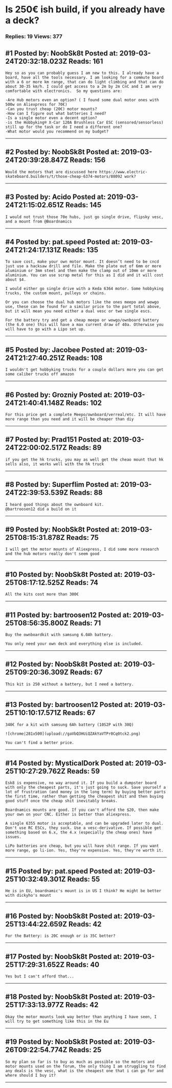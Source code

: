 # Is 250€ ish build, if you already have a deck?

### Replies: 19 Views: 377

## \#1 Posted by: NoobSk8t Posted at: 2019-03-24T20:32:18.023Z Reads: 161

```
Hey so as you can probably guess I am new to this. I already have a board, have all the tools necessary. I am looking for a commute board with a 6 or more km range, that can do light climbing and that can do about 30-35 km/h. I could get access to a 2m by 2m CnC and I am very comfortable with electronics.  So my questions are:

-Are Hub motors even an option? ( I found some dual motor ones with 500w on Aliexpress for 70€)
-Can you trust cheap (20€) motor mounts?
-How can I figure out what batteries I need?
-Is a single motor even a decent option?
-is the Hobbyking® X-Car 120A Brushless Car ESC (sensored/sensorless) still up for the task or do I need a different one?
-What motor would you recommend on my budget?
```

---
## \#2 Posted by: NoobSk8t Posted at: 2019-03-24T20:39:28.847Z Reads: 156

```
Would the motors that are discussed here https://www.electric-skateboard.builders/t/those-cheap-6374-motors/88092 work?
```

---
## \#3 Posted by: Acido Posted at: 2019-03-24T21:15:02.651Z Reads: 145

```
I would not trust those 70e hubs, just go single drive, flipsky vesc, and a mount from @Boardnamics
```

---
## \#4 Posted by: pat.speed Posted at: 2019-03-24T21:24:17.131Z Reads: 135

```
To save cost, make your own motor mount. It doesn’t need to be cncd just use a hacksaw drill and file. Make the plate out of 6mm or more aluminium or 3mm steel and then make the clamp out of 10mm or more aluminium. You can use scrap metal for this as I did and it will cost about $4. 

I would either go single drive with a Keda 6364 motor. Some hobbyking trucks, the custom mount, pulleys or chains. 

Or you can choose the dual hub motors like the ones meepo and wowgo use, these can be found for a similar price to the part total above, but it will mean you need either a dual vesc or two single escs. 

For the battery try and get a cheap meepo or wowgo/ownboard battery (the 6.0 one) this will have a max current draw of 40a. Otherwise you will have to go with a Lipo set up.
```

---
## \#5 Posted by: Jacobee Posted at: 2019-03-24T21:27:40.251Z Reads: 108

```
I wouldn't get hobbyking trucks for a couple dollars more you can get some caliber trucks off amazon
```

---
## \#6 Posted by: Grozniy Posted at: 2019-03-24T21:40:41.148Z Reads: 102

```
For this price get a complete Meepo/ownboard/verreal/etc. It will have more range than you need and it will be cheaper than diy
```

---
## \#7 Posted by: Prad151 Posted at: 2019-03-24T22:00:02.517Z Reads: 89

```
if you get the hk trucks, you may as well get the cheao mount that hk sells also, it works well with the hk truck
```

---
## \#8 Posted by: Superflim Posted at: 2019-03-24T22:39:53.539Z Reads: 88

```
I heard good things about the ownboard kit.
@bartroosen12 did a build on it
```

---
## \#9 Posted by: NoobSk8t Posted at: 2019-03-25T08:15:31.878Z Reads: 75

```
I will get the motor mounts of Aliexpress, I did some more research and the hub motors really don't seem good
```

---
## \#10 Posted by: NoobSk8t Posted at: 2019-03-25T08:17:12.525Z Reads: 74

```
All the kits cost more than 300€
```

---
## \#11 Posted by: bartroosen12 Posted at: 2019-03-25T08:56:35.800Z Reads: 71

```
Buy the ownboardkit with samsung 6.0Ah battery.

You only need your own deck and everything else is included.
```

---
## \#12 Posted by: NoobSk8t Posted at: 2019-03-25T09:20:36.309Z Reads: 67

```
This kit is 250 without a battery, but I need a battery.
```

---
## \#13 Posted by: bartroosen12 Posted at: 2019-03-25T10:10:17.571Z Reads: 67

```
340€ for a kit with samsung 6Ah battery (10S2P with 30Q)

![chrome|281x500](upload://gaVbQ3HUiQZAkYaVTPr0Cq0tck2.png) 

You can't find a better price.
```

---
## \#14 Posted by: MysticalDork Posted at: 2019-03-25T10:27:29.762Z Reads: 59

```
Esk8 is expensive, no way around it. If you build a dumpster board with only the cheapest parts, it's just going to suck. Save yourself a lot of frustration (and money in the long term) by buying better parts the first time, rather than getting the cheapest shit and then buying good stuff once the cheap shit inevitably breaks.

Boardnamics mounts are good. If you can't afford the $20, then make your own on your CNC. Either is better than aliexpress. 

A single 6355 motor is acceptable, and can be upgraded later to dual.
Don't use RC ESCs, they suck. Use a vesc-derivative. If possible get something based on 6.x, the 4.x (especially the cheap ones) have issues.

LiPo batteries are cheap, but you will have shit range. If you want more range, go li-ion. Yes, they're expensive. Yes, they're worth it.
```

---
## \#15 Posted by: pat.speed Posted at: 2019-03-25T10:32:49.301Z Reads: 55

```
He is in EU, boardnamic's mount is in US I think? He might be better with dickyho's mount
```

---
## \#16 Posted by: NoobSk8t Posted at: 2019-03-25T13:44:22.659Z Reads: 42

```
For the Battery: is 20C enough or is 35C better?
```

---
## \#17 Posted by: NoobSk8t Posted at: 2019-03-25T17:29:31.652Z Reads: 40

```
Yes but I can't afford that...
```

---
## \#18 Posted by: NoobSk8t Posted at: 2019-03-25T17:33:13.977Z Reads: 42

```
Okay the motor mounts look way better than anything I have seen, I will try to get something like this in the Eu
```

---
## \#19 Posted by: NoobSk8t Posted at: 2019-03-26T09:22:54.774Z Reads: 25

```
So my plan so far is to buy as much as possible so the motors and motor mounts used on the forum, the only thing I am struggling to find any deals is the vesc, what is the cheapest one that i can go for and where should I buy it?
```

---
